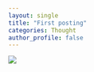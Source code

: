 ```yaml
---
layout: single
title: "First posting"
categories: Thought
author_profile: false
---
```


![](../IMG_5091.JPG)